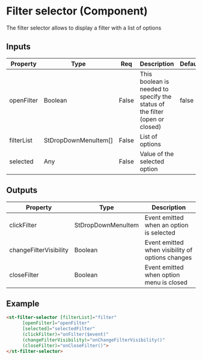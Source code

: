 # Filter selector (Component)

   The filter selector allows to display a filter with a list of options

## Inputs

| Property   | Type                 | Req   | Description                                                                 | Default |
| ---------- | -------------------- | ----- | --------------------------------------------------------------------------- | ------- |
| openFilter | Boolean              | False | This boolean is needed to specify the status of the filter (open or closed) | false   |
| filterList | StDropDownMenuItem[] | False | List of options                                                             |         |
| selected   | Any                  | False | Value of the selected option                                                |         |

## Outputs

| Property               | Type               | Description                                      |
| ---------------------- | ------------------ | ------------------------------------------------ |
| clickFilter            | StDropDownMenuItem | Event emitted when an option is selected         |
| changeFilterVisibility | Boolean            | Event emitted when visibility of options changes |
| closeFilter            | Boolean            | Event emitted when option menu is closed         |

## Example


```html
<st-filter-selector [filterList]="filter"
      [openFilter]="openFilter"
      [selected]="selectedFilter"
      (clickFilter)="onFilter($event)"
      (changeFilterVisibility)="onChangeFilterVisibility()"
      (closeFilter)="onCloseFilter()">
</st-filter-selector>
```

